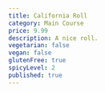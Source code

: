 ```yaml
---
title: California Roll
category: Main Course
price: 9.99
description: A nice roll.
vegetarian: false
vegan: false
glutenFree: true
spicyLevel: 2
published: true
---
```

